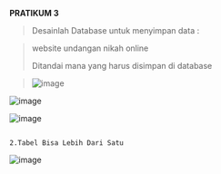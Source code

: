 **PRATIKUM 3**
> Desainlah Database untuk menyimpan data : 

> website undangan nikah online
>
> Ditandai mana yang harus disimpan di database

> ![image](https://github.com/Yosia29/Learn_Phpmyadmin/assets/160198067/fe261bab-0256-49e9-af53-2609fd724d2d)

![image](https://github.com/Yosia29/Learn_Phpmyadmin/assets/160198067/48720bdd-a506-4b31-8cd1-8f517142d653)

![image](https://github.com/Yosia29/Learn_Phpmyadmin/assets/160198067/aa8b4c55-5202-4faa-8a26-2e28b259bcc4)

                                                                                2.Tabel Bisa Lebih Dari Satu                           
![image](https://github.com/Yosia29/Learn_Phpmyadmin/assets/160198067/d04dd933-4e99-4687-a23d-9e0a05393da4)
